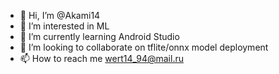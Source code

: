 - 👋 Hi, I’m @Akami14
- 👀 I’m interested in ML
- 🌱 I’m currently learning Android Studio
- 💞️ I’m looking to collaborate on tflite/onnx model deployment
- 📫 How to reach me wert14_94@mail.ru

<!---
Akami14/Akami14 is a ✨ special ✨ repository because its `README.md` (this file) appears on your GitHub profile.
You can click the Preview link to take a look at your changes.
--->
